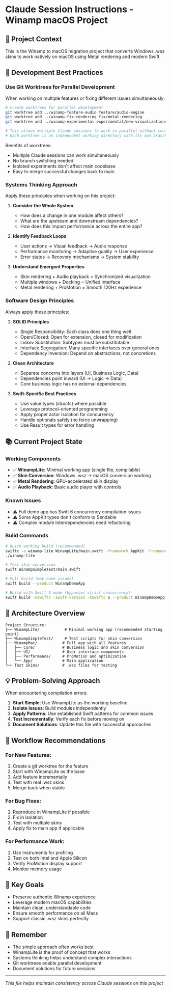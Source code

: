 # Claude Session Instructions - Winamp macOS Project

## 🎯 Project Context
This is the Winamp to macOS migration project that converts Windows .wsz skins to work natively on macOS using Metal rendering and modern Swift.

## 🔧 Development Best Practices

### Use Git Worktrees for Parallel Development
When working on multiple features or fixing different issues simultaneously:

```bash
# Create worktrees for parallel development
git worktree add ../winamp-feature-audio feature/audio-engine
git worktree add ../winamp-fix-rendering fix/metal-rendering
git worktree add ../winamp-experimental experimental/new-visualizations

# This allows multiple Claude sessions to work in parallel without conflicts
# Each worktree is an independent working directory with its own branch
```

Benefits of worktrees:
- Multiple Claude sessions can work simultaneously
- No branch switching needed
- Isolated experiments don't affect main codebase
- Easy to merge successful changes back to main

### Systems Thinking Approach
Apply these principles when working on this project:

1. **Consider the Whole System**
   - How does a change in one module affect others?
   - What are the upstream and downstream dependencies?
   - How does this impact performance across the entire app?

2. **Identify Feedback Loops**
   - User actions → Visual feedback → Audio response
   - Performance monitoring → Adaptive quality → User experience
   - Error states → Recovery mechanisms → System stability

3. **Understand Emergent Properties**
   - Skin rendering + Audio playback = Synchronized visualization
   - Multiple windows + Docking = Unified interface
   - Metal rendering + ProMotion = Smooth 120Hz experience

### Software Design Principles
Always apply these principles:

1. **SOLID Principles**
   - Single Responsibility: Each class does one thing well
   - Open/Closed: Open for extension, closed for modification
   - Liskov Substitution: Subtypes must be substitutable
   - Interface Segregation: Many specific interfaces over general ones
   - Dependency Inversion: Depend on abstractions, not concretions

2. **Clean Architecture**
   - Separate concerns into layers (UI, Business Logic, Data)
   - Dependencies point inward (UI → Logic → Data)
   - Core business logic has no external dependencies

3. **Swift-Specific Best Practices**
   - Use value types (structs) where possible
   - Leverage protocol-oriented programming
   - Apply proper actor isolation for concurrency
   - Handle optionals safely (no force unwrapping)
   - Use Result types for error handling

## 📚 Current Project State

### Working Components
- ✅ **WinampLite**: Minimal working app (single file, compilable)
- ✅ **Skin Conversion**: Windows .wsz → macOS conversion working
- ✅ **Metal Rendering**: GPU-accelerated skin display
- ✅ **Audio Playback**: Basic audio player with controls

### Known Issues
- ⚠️ Full demo app has Swift 6 concurrency compilation issues
- ⚠️ Some AppKit types don't conform to Sendable
- ⚠️ Complex module interdependencies need refactoring

### Build Commands
```bash
# Quick working build (recommended)
swiftc -o winamp-lite WinampLite/main.swift -framework AppKit -framework AVFoundation
./winamp-lite

# Test skin conversion
swift WinampSimpleTest/main.swift

# Full build (may have issues)
swift build --product WinampDemoApp

# Build with Swift 5 mode (bypasses strict concurrency)
swift build -Xswiftc -swift-version -Xswiftc 5 --product WinampDemoApp
```

## 🎨 Architecture Overview

```
Project Structure:
├── WinampLite/           # Minimal working app (recommended starting point)
├── WinampSimpleTest/     # Test scripts for skin conversion
├── WinampMac/           # Full app with all features
│   ├── Core/            # Business logic and skin conversion
│   ├── UI/              # User interface components
│   ├── Performance/     # ProMotion and optimization
│   └── App/             # Main application
└── Test Skins/          # .wsz files for testing
```

## 💡 Problem-Solving Approach

When encountering compilation errors:

1. **Start Simple**: Use WinampLite as the working baseline
2. **Isolate Issues**: Build modules independently
3. **Apply Patterns**: Use established Swift patterns for common issues
4. **Test Incrementally**: Verify each fix before moving on
5. **Document Solutions**: Update this file with successful approaches

## 🔄 Workflow Recommendations

### For New Features:
1. Create a git worktree for the feature
2. Start with WinampLite as the base
3. Add feature incrementally
4. Test with real .wsz skins
5. Merge back when stable

### For Bug Fixes:
1. Reproduce in WinampLite if possible
2. Fix in isolation
3. Test with multiple skins
4. Apply fix to main app if applicable

### For Performance Work:
1. Use Instruments for profiling
2. Test on both Intel and Apple Silicon
3. Verify ProMotion display support
4. Monitor memory usage

## 🎯 Key Goals
- Preserve authentic Winamp experience
- Leverage modern macOS capabilities
- Maintain clean, understandable code
- Ensure smooth performance on all Macs
- Support classic .wsz skins perfectly

## 📝 Remember
- The simple approach often works best
- WinampLite is the proof of concept that works
- Systems thinking helps understand complex interactions
- Git worktrees enable parallel development
- Document solutions for future sessions

---
*This file helps maintain consistency across Claude sessions on this project*